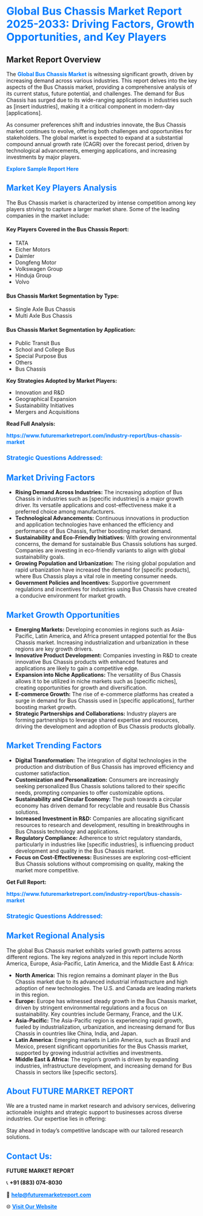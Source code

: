 <h1 style="color: #007BFF;">Global Bus Chassis Market Report 2025-2033: Driving Factors, Growth Opportunities, and Key Players</h1>

<section id="overview">
<h2>Market Report Overview</h2>
<p>The <a href="https://www.futuremarketreport.com/industry-report/bus-chassis-market" style="color: #007BFF; text-decoration: none;"><strong>Global Bus Chassis Market</strong></a> is witnessing significant growth, driven by increasing demand across various industries. This report delves into the key aspects of the Bus Chassis market, providing a comprehensive analysis of its current status, future potential, and challenges. The demand for Bus Chassis has surged due to its wide-ranging applications in industries such as [insert industries], making it a critical component in modern-day [applications].</p>
<p>As consumer preferences shift and industries innovate, the Bus Chassis market continues to evolve, offering both challenges and opportunities for stakeholders. The global market is expected to expand at a substantial compound annual growth rate (CAGR) over the forecast period, driven by technological advancements, emerging applications, and increasing investments by major players.</p>
</section>

<section id="overview">
<p><a href="https://www.futuremarketreport.com/request-sample/reportId=111897" style="color: #007BFF; text-decoration: none;"><strong>Explore Sample Report Here</strong></a></p>
</section>

<section id="key-players">
<h2 style="color: #007BFF;">Market Key Players Analysis</h2>
<p>The Bus Chassis market is characterized by intense competition among key players striving to capture a larger market share. Some of the leading companies in the market include:</p>
<h4>Key Players Covered in the Bus Chassis Report:</h4>
<ul><li>TATA</li><li>Eicher Motors</li><li>Daimler</li><li>Dongfeng Motor</li><li>Volkswagen Group</li><li>Hinduja Group</li><li>Volvo</li></ul>
<h4>Bus Chassis Market Segmentation by Type:</h4>
<ul><li>Single Axle Bus Chassis</li><li>Multi Axle Bus Chassis</li></ul>

<h4>Bus Chassis Market Segmentation by Application:</h4>
<ul><li>Public Transit Bus</li><li>School and College Bus</li><li>Special Purpose Bus</li><li>Others</li><li>Bus Chassis</li></ul>
<p><strong>Key Strategies Adopted by Market Players:</strong></p>
<ul>
<li>Innovation and R&D</li>
<li>Geographical Expansion</li>
<li>Sustainability Initiatives</li>
<li>Mergers and Acquisitions</li>
</ul>
</section>

<section>
<p><strong>Read Full Analysis: </strong></p><a href="https://www.futuremarketreport.com/industry-report/bus-chassis-market" style="color: #007BFF; text-decoration: none;"><strong>https://www.futuremarketreport.com/industry-report/bus-chassis-market</strong></a>
<h3 style="color: #007BFF;">Strategic Questions Addressed:</h3>
</section>

<section id="driving-factors">
<h2 style="color: #007BFF;">Market Driving Factors</h2>
<ul>
<li><strong>Rising Demand Across Industries:</strong> The increasing adoption of Bus Chassis in industries such as [specific industries] is a major growth driver. Its versatile applications and cost-effectiveness make it a preferred choice among manufacturers.</li>
<li><strong>Technological Advancements:</strong> Continuous innovations in production and application technologies have enhanced the efficiency and performance of Bus Chassis, further boosting market demand.</li>
<li><strong>Sustainability and Eco-Friendly Initiatives:</strong> With growing environmental concerns, the demand for sustainable Bus Chassis solutions has surged. Companies are investing in eco-friendly variants to align with global sustainability goals.</li>
<li><strong>Growing Population and Urbanization:</strong> The rising global population and rapid urbanization have increased the demand for [specific products], where Bus Chassis plays a vital role in meeting consumer needs.</li>
<li><strong>Government Policies and Incentives:</strong> Supportive government regulations and incentives for industries using Bus Chassis have created a conducive environment for market growth.</li>
</ul>
</section>

<section id="growth-opportunities">
<h2 style="color: #007BFF;">Market Growth Opportunities</h2>
<ul>
<li><strong>Emerging Markets:</strong> Developing economies in regions such as Asia-Pacific, Latin America, and Africa present untapped potential for the Bus Chassis market. Increasing industrialization and urbanization in these regions are key growth drivers.</li>
<li><strong>Innovative Product Development:</strong> Companies investing in R&D to create innovative Bus Chassis products with enhanced features and applications are likely to gain a competitive edge.</li>
<li><strong>Expansion into Niche Applications:</strong> The versatility of Bus Chassis allows it to be utilized in niche markets such as [specific niches], creating opportunities for growth and diversification.</li>
<li><strong>E-commerce Growth:</strong> The rise of e-commerce platforms has created a surge in demand for Bus Chassis used in [specific applications], further boosting market growth.</li>
<li><strong>Strategic Partnerships and Collaborations:</strong> Industry players are forming partnerships to leverage shared expertise and resources, driving the development and adoption of Bus Chassis products globally.</li>
</ul>
</section>

<section id="trending-factors">
<h2 style="color: #007BFF;">Market Trending Factors</h2>
<ul>
<li><strong>Digital Transformation:</strong> The integration of digital technologies in the production and distribution of Bus Chassis has improved efficiency and customer satisfaction.</li>
<li><strong>Customization and Personalization:</strong> Consumers are increasingly seeking personalized Bus Chassis solutions tailored to their specific needs, prompting companies to offer customizable options.</li>
<li><strong>Sustainability and Circular Economy:</strong> The push towards a circular economy has driven demand for recyclable and reusable Bus Chassis solutions.</li>
<li><strong>Increased Investment in R&D:</strong> Companies are allocating significant resources to research and development, resulting in breakthroughs in Bus Chassis technology and applications.</li>
<li><strong>Regulatory Compliance:</strong> Adherence to strict regulatory standards, particularly in industries like [specific industries], is influencing product development and quality in the Bus Chassis market.</li>
<li><strong>Focus on Cost-Effectiveness:</strong> Businesses are exploring cost-efficient Bus Chassis solutions without compromising on quality, making the market more competitive.</li>
</ul>
</section>

<section>
<p><strong>Get Full Report: </strong></p><a href="https://www.futuremarketreport.com/industry-report/bus-chassis-market" style="color: #007BFF; text-decoration: none;"><strong>https://www.futuremarketreport.com/industry-report/bus-chassis-market</strong></a>
<h3 style="color: #007BFF;">Strategic Questions Addressed:</h3>
</section>


<section id="regional-analysis">
<h2 style="color: #007BFF;">Market Regional Analysis</h2>
<p>The global Bus Chassis market exhibits varied growth patterns across different regions. The key regions analyzed in this report include North America, Europe, Asia-Pacific, Latin America, and the Middle East & Africa:</p>
<ul>
<li><strong>North America:</strong> This region remains a dominant player in the Bus Chassis market due to its advanced industrial infrastructure and high adoption of new technologies. The U.S. and Canada are leading markets in this region.</li>
<li><strong>Europe:</strong> Europe has witnessed steady growth in the Bus Chassis market, driven by stringent environmental regulations and a focus on sustainability. Key countries include Germany, France, and the U.K.</li>
<li><strong>Asia-Pacific:</strong> The Asia-Pacific region is experiencing rapid growth, fueled by industrialization, urbanization, and increasing demand for Bus Chassis in countries like China, India, and Japan.</li>
<li><strong>Latin America:</strong> Emerging markets in Latin America, such as Brazil and Mexico, present significant opportunities for the Bus Chassis market, supported by growing industrial activities and investments.</li>
<li><strong>Middle East & Africa:</strong> The region’s growth is driven by expanding industries, infrastructure development, and increasing demand for Bus Chassis in sectors like [specific sectors].</li>
</ul>
</section>

<footer>
<h2 style="color: #007BFF;">About FUTURE MARKET REPORT</h2>
<p>We are a trusted name in market research and advisory services, delivering actionable insights and strategic support to businesses across diverse industries. Our expertise lies in offering:</p>

<p>Stay ahead in today’s competitive landscape with our tailored research solutions.</p>

<h2 style="color: #007BFF;">Contact Us:</h2>
<p><strong>FUTURE MARKET REPORT</strong></p>
<p>📞 <strong>+91 (883) 074-8030</strong></p>
<p>📧 <strong><a href="mailto:help@futuremarketreport.com" style="color: #007BFF;">help@futuremarketreport.com</a></strong></p>
<p>🌐 <strong><a href="https://www.futuremarketreport.com/" style="color: #007BFF;">Visit Our Website</a></strong></p>
</footer>